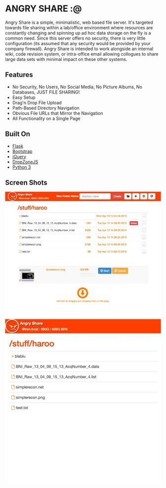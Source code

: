 # ANGRY SHARE :@

Angry Share is a simple, minimalistic, web based file server.  It's targeted
towards file sharing within a lab/office environment where resources are
constantly changing and spinning up ad hoc data storage on the fly is a common 
need.  Since this server offers no security, there is very little
configuration (its assumed that any security would be provided by your
company firewall).  Angry Share is intended to work alongside an internal wiki,
code revision system, or intra-office email allowing collogues to share large
data sets with minimal impact on these other systems.

## Features

* No Security, No Users, No Social Media, No Picture Albums, No Databases, JUST
  FILE SHARING!
* Easy Setup
* Drag'n Drop File Upload
* Path-Based Directory Navigation
* Obvious File URLs that Mirror the Navigation
* All Functionality on a Single Page

## Built On

* [Flask](http://flask.pocoo.org/)
* [Bootstrap](http://getbootstrap.com/)
* [jQuery](https://jquery.com/)
* [DropZoneJS](http://www.dropzonejs.com/)
* [Python 3](https://www.python.org/)

## Screen Shots
![All Opts](./static/screenshot1.jpg)
![Responsive](./static/screenshot2.jpg)
